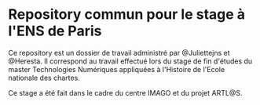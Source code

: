 # Repository commun pour le stage à l'ENS de Paris

Ce repository est un dossier de travail administré par @Juliettejns et @Heresta.
Il correspond au travail effectué lors du stage de fin d'études du master Technologies Numériques appliquées à l'Histoire de l'Ecole nationale des chartes.

Ce stage a été fait dans le cadre du centre IMAGO et du projet ARTL@S.
